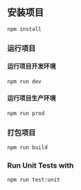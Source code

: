 ## 安装项目

```sh
npm install
```

### 运行项目
#### 运行项目开发环境
```sh
npm run dev
```
#### 运行项目生产环境
```sh
npm run prod
```

### 打包项目

```sh
npm run build
```

### Run Unit Tests with

```sh
npm run test:unit
```